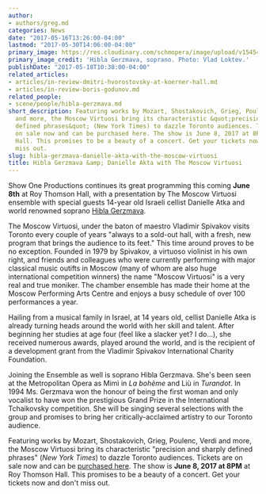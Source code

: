 ```yaml
---
author:
- authors/greg.md
categories: News
date: "2017-05-16T13:26:00-04:00"
lastmod: "2017-05-30T14:06:00-04:00"
primary_image: https://res.cloudinary.com/schmopera/image/upload/v1545409169/media/webhook-uploads/1494955828546/2017-05-16---GERZMAVA-Hibla-Vlad-Loktev.jpg.jpg
primary_image_credit: 'Hibla Gerzmava, soprano. Photo: Vlad Loktev.'
publishDate: "2017-05-18T10:38:00-04:00"
related_articles:
- articles/in-review-dmitri-hvorostovsky-at-koerner-hall.md
- articles/in-review-boris-godunov.md
related_people:
- scene/people/hibla-gerzmava.md
short_description: Featuring works by Mozart, Shostakovich, Grieg, Poulenc, Verdi
  and more, the Moscow Virtuosi bring its characteristic &quot;precision and sharply
  defined phrases&quot; (New York Times) to dazzle Toronto audiences. Tickets are
  on sale now and can be purchased here. The show is June 8, 2017 at 8PM at Roy Thomson
  Hall. This promises to be a beauty of a concert. Get your tickets now and don&#039;t
  miss out.
slug: hibla-gerzmava-danielle-akta-with-the-moscow-virtuosi
title: Hibla Gerzmava &amp; Danielle Akta with The Moscow Virtuosi
---
```


Show One Productions continues its great programming this coming **June 8th** at Roy Thomson Hall, with a presentation by The Moscow Virtuosi ensemble with special guests 14-year old Israeli cellist Danielle Atka and world renowned soprano [Hibla Gerzmava](/scene/people/hibla-gerzmava/). 

The Moscow Virtuosi, under the baton of maestro Vladimir Spivakov visits Toronto every couple of years "always to a sold-out hall, with a fresh, new program that brings the audience to its feet." This time around proves to be no exception. Founded in 1979 by Spivakov, a virtuoso violinist in his own right, and friends and colleagues who were currently performing with major classical music outifts in Moscow (many of whom are also huge international competition winners) the name "Moscow Virtuosi" is a very real and true moniker. The chamber ensemble has made their home at the Moscow Performing Arts Centre and enjoys a busy schedule of over 100 performances a year. 

Hailing from a musical family in Israel, at 14 years old, cellist Danielle Atka is already turning heads around the world with her skill and talent. After beginning her studies at age four (feel like a slacker yet? I do...), she received numerous awards, played around the world, and is the recipient of a development grant from the Vladimir Spivakov International Charity Foundation.

Joining the Ensemble as well is soprano Hibla Gerzmava. She's been seen at the Metropolitan Opera as Mimì in *La bohème* and Liù in *Turandot*. In 1994 Ms. Gerzmava won the honour of being the first woman and only vocalist to have won the prestigious Grand Prize in the International Tchaikovsky competition. She will be singing several selections with the group and promises to bring her critically-acclaimed artistry to our Toronto audience. 

Featuring works by Mozart, Shostakovich, Grieg, Poulenc, Verdi and more, the Moscow Virtuosi bring its characteristic "precision and sharply defined phrases" (*New York Times*) to dazzle Toronto audiences. Tickets are on sale now and can be [purchased here](https://www.roythomsonhall.com/tickets/current/2017/june/vladimir-spivakov-moscow-virtuosi/). The show is **June 8, 2017 at 8PM** at Roy Thomson Hall. This promises to be a beauty of a concert. Get your tickets now and don't miss out. 
